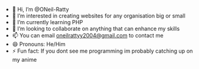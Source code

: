 - 👋 Hi, I’m @ONeil-Ratty
- 👀 I’m interested in creating websites for any organisation big or small
- 🌱 I’m currently learning PHP 
- 💞️ I’m looking to collaborate on anything that can enhance my skills
- 📫 You can email oneilrattyy2004@gmail.com to contact me
- 😄 Pronouns: He/Him
- ⚡ Fun fact: If you dont see me programming im probably catching up on my anime

<!---
ONeil-Ratty/ONeil-Ratty is a ✨ special ✨ repository because its `README.md` (this file) appears on your GitHub profile.
You can click the Preview link to take a look at your changes.
--->
